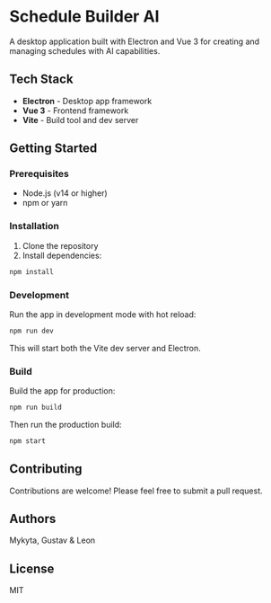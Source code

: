 # Schedule Builder AI

A desktop application built with Electron and Vue 3 for creating and managing schedules with AI capabilities.

## Tech Stack

- **Electron** - Desktop app framework
- **Vue 3** - Frontend framework
- **Vite** - Build tool and dev server

## Getting Started

### Prerequisites

- Node.js (v14 or higher)
- npm or yarn

### Installation

1. Clone the repository
2. Install dependencies:
```bash
npm install
```

### Development

Run the app in development mode with hot reload:
```bash
npm run dev
```

This will start both the Vite dev server and Electron.

### Build

Build the app for production:
```bash
npm run build
```

Then run the production build:
```bash
npm start
```

## Contributing

Contributions are welcome! Please feel free to submit a pull request.

## Authors

Mykyta, Gustav & Leon

## License

MIT
